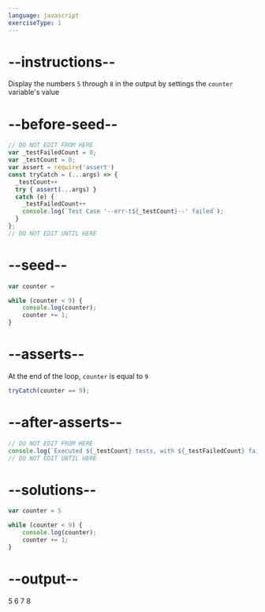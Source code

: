 ```yaml
---
language: javascript
exerciseType: 1
---
```


# --instructions--

Display the numbers `5` through `8` in the output by settings the `counter` variable's value

# --before-seed--

```javascript
// DO NOT EDIT FROM HERE
var _testFailedCount = 0;
var _testCount = 0;
var assert = require('assert')
const tryCatch = (...args) => {
  _testCount++
  try { assert(...args) }
  catch (e) {
    _testFailedCount++
    console.log(`Test Case '--err-t${_testCount}--' failed`);
  }
};
// DO NOT EDIT UNTIL HERE
```

# --seed--

```javascript
var counter =

while (counter < 9) {
    console.log(counter);
    counter += 1;
}
```

# --asserts--

At the end of the loop, `counter` is equal to `9` 

```javascript
tryCatch(counter == 9);
```

# --after-asserts--

```javascript
// DO NOT EDIT FROM HERE 
console.log(`Executed ${_testCount} tests, with ${_testFailedCount} failures`);
// DO NOT EDIT UNTIL HERE
```

# --solutions--

```javascript
var counter = 5

while (counter < 9) {
    console.log(counter);
    counter += 1;
}
```

# --output--

5
6
7
8

